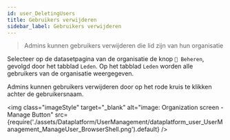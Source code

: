 ```yaml
---
id: user_DeletingUsers
title: Gebruikers verwijderen
sidebar_label: Gebruikers verwijderen
---
```

>Admins kunnen gebruikers verwijderen die lid zijn van hun organisatie  


Selecteer op de datasetpagina van de organisatie de knop `🔧 Beheren`, gevolgd door het tabblad `Leden`. Op het  tabblad `Leden` worden alle gebruikers van de organisatie weergegeven. 

Admins kunnen gebruikers verwijderen door op het rode kruis te klikken achter de gebruikersnaam.   

<img class="imageStyle" target="_blank" alt="image: Organization screen - Manage Button" src={require('./assets/Dataplatform/UserManagement/dataplatform_user_UserManagement_ManageUser_BrowserShell.png').default} />
